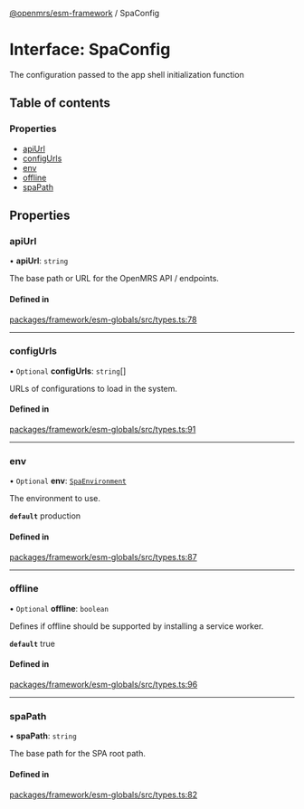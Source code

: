 [@openmrs/esm-framework](../API.md) / SpaConfig

# Interface: SpaConfig

The configuration passed to the app shell initialization function

## Table of contents

### Properties

- [apiUrl](SpaConfig.md#apiurl)
- [configUrls](SpaConfig.md#configurls)
- [env](SpaConfig.md#env)
- [offline](SpaConfig.md#offline)
- [spaPath](SpaConfig.md#spapath)

## Properties

### apiUrl

• **apiUrl**: `string`

The base path or URL for the OpenMRS API / endpoints.

#### Defined in

[packages/framework/esm-globals/src/types.ts:78](https://github.com/jona42-ui/openmrs-esm-core/blob/main/packages/framework/esm-globals/src/types.ts#L78)

___

### configUrls

• `Optional` **configUrls**: `string`[]

URLs of configurations to load in the system.

#### Defined in

[packages/framework/esm-globals/src/types.ts:91](https://github.com/jona42-ui/openmrs-esm-core/blob/main/packages/framework/esm-globals/src/types.ts#L91)

___

### env

• `Optional` **env**: [`SpaEnvironment`](../API.md#spaenvironment)

The environment to use.

**`default`** production

#### Defined in

[packages/framework/esm-globals/src/types.ts:87](https://github.com/jona42-ui/openmrs-esm-core/blob/main/packages/framework/esm-globals/src/types.ts#L87)

___

### offline

• `Optional` **offline**: `boolean`

Defines if offline should be supported by installing a service worker.

**`default`** true

#### Defined in

[packages/framework/esm-globals/src/types.ts:96](https://github.com/jona42-ui/openmrs-esm-core/blob/main/packages/framework/esm-globals/src/types.ts#L96)

___

### spaPath

• **spaPath**: `string`

The base path for the SPA root path.

#### Defined in

[packages/framework/esm-globals/src/types.ts:82](https://github.com/jona42-ui/openmrs-esm-core/blob/main/packages/framework/esm-globals/src/types.ts#L82)
